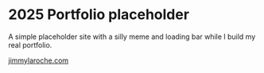 # 2025 Portfolio placeholder
A simple placeholder site with a silly meme and loading bar while I build my real portfolio.

[jimmylaroche.com](https://jimmylaroche.com/)
